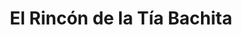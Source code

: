 ---
title: "El Rincón de la Tía Bachita"
url: /guayaquil/el-rincon-de-la-tia-bachita/
shop: Allgemein
---